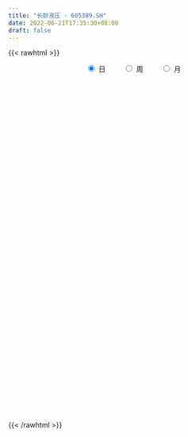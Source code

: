 ```yaml
---
title: "长龄液压 - 605389.SH"
date: 2022-06-21T17:35:30+08:00
draft: false
---
```

{{< rawhtml >}}
    <div style="text-align: center">
        <label style="padding: 1rem;"><input style="margin-right: .5rem" type="radio" name="period" value="D" checked onclick="period_change(this)">日</label>
        <label style="padding: 1rem;"><input style="margin-right: .5rem" type="radio" name="period" value="W" onclick="period_change(this)">周</label>
        <label style="padding: 1rem;"><input style="margin-right: .5rem" type="radio" name="period" value="M" onclick="period_change(this)">月</label>
    </div>
    <div id="chart" style="height: 700px;"></div> 
    <script type="text/javascript">
        const D_v = [9450.54,1743.89,3219.46,8247.48,141879.68,144983.73,102948.98,90326.74,60615.98,72324.18,51285.6,88722.48,65874.92,39478.43,41288.21,33583.32,41681.49,45058.29,24976.92,29273.58,33016.88,28844.94,23157.52,27960.07,26177.23,22966.29,25338.24,22080.83,25461.39,20565.91,23540.74,23813.73,14929.49,13403.27,26815.65,24101.14,26166.95,17252.53,18150.36,13635.96,12840.23,16609.92,12141.18,21136.01,15408.97,15176.77,13261.7,12049.44,40411.15,42694.57,39339.98,30309.21,31139.6,19080.95,13571.12,18367.07,14530.81,12487.03,13224.58,13496.95,10340.49,9659.22,9157.43,11276.62,29116.46,14051.99,12863.29,13284.78,13724.13,11887.88,8413.1,8761.85,9790.37,10187.94,8069.64,8228.83,8582.03,9807.91,8999.05,21972.57,11993.85,5647.52,9403.95,10021.71,9789.91,11733.96,8665.69,6961.91,11112.55,7828.38,27997.53,30719.82,18209.6,13160.79,10555.47,18458.37,11550.66,12583.61,8651.16,9633.37,19076.35,20701.47,13121.43,12326.56,10458.32,17554.17,44619.57,38234.69,24461.21,17650.05,12443.14,24937.23,14682.95,12320.08,9166.86,13213.57,8172.41,21400.29,9941.59,11847.31,9222.74,8119.77,6514.07,7665.84,6001.93,5715.0,4848.36,4235.83,7242.98,2504.4,4337.73,2418.29,2949.16,4014.63,3678.12,3461.12,4431.67,3594.78,2518.5,3035.88,3404.24,2215.0,3966.43,2903.67,9453.07,6928.73,5023.09,4215.88,3920.01,3649.97,2943.77,3034.15,3290.08,3171.26,4340.27,4888.43,5276.35,14981.03,9557.93,6090.09,4257.21,4876.0,7694.15,5820.49,7315.46,5079.99,12184.83,6198.84,6337.21,5585.56,3876.88,6796.27,3858.12,5321.12,6006.87,4493.56,10879.52,6631.0,7664.0,4666.4,6053.17,4590.68,8147.0,3851.56,3639.09,4569.4,5165.39,6904.54,3107.12,2104.64,2091.72,3126.32,3506.4,3876.4,5848.93,3965.93,13862.0,12760.4,8457.49,5827.56,16472.96,11462.88,6206.84,5838.0,4723.0,6003.83,4546.0,3128.21,5648.0,2556.96,4715.25,2590.09,3095.39,4370.0,3100.67,2358.83,3103.83,1902.84,4738.56,5101.06,3587.56,2369.56,2831.72,3108.0,2813.97,5995.0,3440.29,2695.16,2027.0,1882.0,1974.84,2595.84,3867.36,3923.0,5691.4,2908.0,2605.4,2166.68,3376.0,2800.08,3450.96,2005.12,1889.0,3322.64,2221.24,2263.64,2256.72,1936.0,2185.0,7082.0,4084.0,2681.84,2774.72,2558.0,6312.6,5705.48,4112.56,2515.0,3353.0,3801.0,2907.0,2330.12,7109.68,5548.44,5164.0,5250.0,5466.0,4865.68,3992.0,3226.68,2877.24,2532.0,2266.56,1952.12,3709.89,1933.0,1887.0,1978.0,2007.0,2058.96,1637.96,2080.12,1822.82,4336.6,2210.2,2782.48,2243.0,1817.72,2729.96,4901.56,3429.0,4487.68,3549.0,3975.0,5659.0,5046.09,5936.25,4760.67,5673.76,3420.4,3917.8,17608.62,18802.64]
const D_histogram = [0.0,0.3618461538,0.9670732413,1.7311207515,2.5941116298,3.1661088316,2.7903560493,1.9219781099,1.2690732104,0.9223172009,0.5761173527,0.6536198942,0.3248819316,-0.1303062815,-0.344478389,-0.4861949618,-0.8107241883,-1.2462929211,-1.4698764469,-1.519355746,-1.4440805335,-1.4712321213,-1.4454871883,-1.5103635728,-1.4484213632,-1.4926469852,-1.3551890002,-1.3077215626,-1.1815109456,-1.1681367023,-1.0416444502,-1.0565544201,-0.9705552786,-0.834453389,-0.6077250251,-0.3468194462,-0.0550426985,0.1158309127,0.1149112784,0.1267166533,0.1475046772,0.0595396509,0.0495611026,0.2145938976,0.295746969,0.3034431934,0.2818719779,0.2947753379,0.5130096509,0.6667279827,0.8763684923,0.9491668338,0.7808822694,0.6714737474,0.5387166987,0.4219456343,0.19654764,0.0420674816,-0.1301599565,-0.2939751117,-0.3507245085,-0.3499946024,-0.328432753,-0.3797112579,-0.1801680659,-0.110433099,-0.0354804296,-0.0695957095,-0.0820572889,-0.178385669,-0.2312027824,-0.2183524434,-0.1689862205,-0.1870036304,-0.2114235358,-0.1659804325,-0.1387410524,-0.0844561761,-0.075861521,-0.2282848177,-0.4182372679,-0.505929601,-0.5627059558,-0.5205411,-0.5284284782,-0.6215911298,-0.6655375262,-0.7150206181,-0.5493229911,-0.3819091812,0.079894012,0.430599115,0.5704123859,0.5674988844,0.5295076604,0.6796370444,0.7378702559,0.7165395209,0.656311879,0.6033600764,0.701235367,0.6361136972,0.5614137268,0.3716656718,0.2567536655,0.5151889773,0.7063680188,0.5131847575,0.3528912899,0.1486970855,0.0390329484,-0.2839667769,-0.428264112,-0.4839226775,-0.5112741631,-0.3855434714,-0.3112513294,-0.1402824218,-0.0513782251,-0.0816334901,-0.0743989485,-0.1242864552,-0.1847423133,-0.2578045979,-0.2858492873,-0.242712858,-0.2032564683,-0.2098314208,-0.2980418464,-0.3083101031,-0.3584676443,-0.320414273,-0.2187638928,-0.0871876263,-0.0507667964,0.0435579485,0.1353084472,0.1271535611,0.106295377,0.0904515197,0.0624205332,0.0510524109,0.1125109598,0.1580635875,0.0498614519,-0.147876347,-0.323383859,-0.3518523157,-0.2654435826,-0.2615664281,-0.1826665777,-0.1121559893,-0.0471533998,-0.0259174334,0.0593679207,0.1597704271,0.2410462982,0.4433701101,0.5401927616,0.5441608654,0.5542134639,0.5018337272,0.5178619858,0.4975271374,0.4958141009,0.4619747601,0.483386921,0.4204191307,0.276911975,0.1817134851,0.1334955875,0.0333464738,-0.0309986541,-0.1198747618,-0.1375075514,-0.1277557843,-0.0378804431,0.0331338851,0.0738502257,0.0945499906,0.0675797772,0.0809138172,0.0094981658,-0.0743006271,-0.1019482884,-0.0799562786,-0.110146492,-0.20630956,-0.2476908045,-0.2424294029,-0.2280782126,-0.2184730218,-0.1697284492,-0.0928769061,-0.0890174808,-0.04730639,0.0632757193,0.1842803149,0.2540001189,0.2777692145,0.3008524909,0.2233309395,0.1813953418,0.1137714492,0.08630094,-0.0270779424,-0.1621320622,-0.2765190902,-0.4045109707,-0.4325666921,-0.5174194687,-0.5180104946,-0.4262856559,-0.2792594449,-0.1876052363,-0.1197179614,-0.1389363188,-0.1163383579,-0.0071852452,0.0873338625,0.1030709197,0.1187849863,0.1474300365,0.1051229597,0.1122201106,0.0488231488,0.0089097789,-0.033357812,-0.0307750289,-0.0039752113,0.006613242,-0.0101220036,0.0022276864,-0.057828124,-0.1899805745,-0.2399839402,-0.2302242071,-0.2831867473,-0.36438245,-0.3318282633,-0.2748768082,-0.2011635476,-0.1311989934,-0.0509982682,0.0277012115,0.0323479694,0.047698495,0.0273630389,0.0156582552,0.1184309339,0.1520049793,0.1707326836,0.2126074791,0.1559061432,0.225107459,0.2363406643,0.242660058,0.1971519777,0.1715116546,0.0795051754,0.0009595529,-0.0133414532,0.0261684445,-0.0361037604,-0.1518043728,-0.4075389306,-0.6741678502,-0.7489547562,-0.8235921297,-0.7289728124,-0.5781521992,-0.4369848409,-0.2610471339,-0.0968329008,0.0427111332,0.1504454153,0.2360805164,0.2926262441,0.3139064316,0.343160695,0.3425502565,0.3645921186,0.3937401405,0.2685634887,0.2198112566,0.2171859887,0.2322658156,0.2647810822,0.3180419073,0.3980195133,0.4749648922,0.5187283427,0.5005651425,0.4650967787,-0.3124074697,-0.7751649672,-1.0446143306,-1.1540598499,-1.1344287563,-1.0291475609,-0.890586689,-0.5774945404,-0.3877243833]
const D_fast = [0.0,0.4523076923,1.2993030901,2.4961307881,4.007649574,5.3711739836,5.6930102136,5.3051268017,4.9694902048,4.8533134955,4.6511429854,4.8920505005,4.6445330209,4.1567682374,3.8564765326,3.5932112193,3.0660009457,2.3188589827,1.7278063452,1.2984881096,1.0127431888,0.6177835705,0.2821567065,-0.1603105712,-0.4604737024,-0.8778610707,-1.0792003357,-1.3586632887,-1.5278304082,-1.8064903405,-1.9404092009,-2.2194577759,-2.376097454,-2.4486089117,-2.3738118041,-2.1996110867,-1.9215950136,-1.7217636742,-1.6939554889,-1.6504709507,-1.5928067575,-1.665886871,-1.6634751438,-1.4447938743,-1.2897040607,-1.2061470379,-1.1572502589,-1.0706530645,-0.7241663387,-0.4037660113,0.0249666214,0.3350566713,0.3619926743,0.4204525892,0.4223747152,0.4110900593,0.234828975,0.090865687,-0.1139017402,-0.3512106733,-0.4956411973,-0.5824099417,-0.6429562807,-0.7891626,-0.6346614245,-0.5925347323,-0.5264521703,-0.5779663776,-0.6109422792,-0.7518670765,-0.8624848855,-0.9042226574,-0.8971029897,-0.9618713071,-1.0391470965,-1.0351991013,-1.0426449842,-1.009474152,-1.0198448771,-1.2293393782,-1.5238511455,-1.7380258789,-1.9354787226,-2.0234491418,-2.1634436396,-2.4120040736,-2.6223348515,-2.850573098,-2.8222062188,-2.7502697041,-2.2684930079,-1.8101381262,-1.5277217587,-1.3887605391,-1.2943748481,-0.974336203,-0.7316354275,-0.5738312823,-0.4699809544,-0.372092738,-0.0989086056,-0.0050018511,0.0606516102,-0.0361800268,-0.0869036168,0.3003289394,0.6680999855,0.6032129136,0.5311422685,0.3641223355,0.2642164354,-0.1297749841,-0.3811383472,-0.5577775821,-0.7129476085,-0.6836027846,-0.687123475,-0.5512251728,-0.4751655324,-0.5258291699,-0.5371943654,-0.6181534859,-0.7247949224,-0.8623083564,-0.9618153676,-0.9793571528,-0.9907148802,-1.049747688,-1.2124685751,-1.2998143576,-1.4395888099,-1.4816390069,-1.4346795999,-1.32490024,-1.3011711091,-1.1959568771,-1.0703792666,-1.0467457624,-1.0410301023,-1.0342610797,-1.0466869328,-1.0452919525,-0.9557056635,-0.870637139,-0.9663739117,-1.2010807972,-1.457434274,-1.5738658096,-1.5538179722,-1.6153324247,-1.5820992188,-1.5396276276,-1.4864133881,-1.47165678,-1.3715294458,-1.2311843326,-1.0896468869,-0.7764805475,-0.5446097056,-0.4046013855,-0.255995421,-0.182916726,-0.0374229709,0.0666239651,0.1888644538,0.270518803,0.4127776942,0.4549146866,0.3806355246,0.330865406,0.3160214053,0.2242089101,0.1521141185,0.0332693204,-0.018740357,-0.040927536,0.0394776944,0.1187754939,0.177954391,0.2222916534,0.2122163844,0.2457788786,0.1767377687,0.074363819,0.0212290857,0.0232320257,-0.0344948107,-0.1822352687,-0.2855392142,-0.3408851634,-0.3835535263,-0.4285665909,-0.4222541306,-0.368621814,-0.3870167589,-0.3571322656,-0.2307312264,-0.0636565522,0.0695632815,0.1627746808,0.2610710799,0.2393822634,0.2427955011,0.2036144708,0.1977191967,0.0775708286,-0.0980163068,-0.2815331073,-0.5106527305,-0.6468501249,-0.8610577687,-0.9911514182,-1.0059979935,-0.9287866438,-0.8840337442,-0.8460759597,-0.9000283967,-0.9065150253,-0.799158224,-0.6828056506,-0.6413008635,-0.5958905503,-0.530387991,-0.5464143279,-0.5112621493,-0.5624533239,-0.6001392491,-0.650746293,-0.6558572671,-0.6300512523,-0.6178094885,-0.637075235,-0.6241686235,-0.6986814648,-0.8783290589,-0.9883284097,-1.0361247284,-1.1598839554,-1.3321752706,-1.3825781498,-1.3943458967,-1.370923523,-1.3337587171,-1.266307559,-1.1806827764,-1.1679490261,-1.1406738768,-1.1541685731,-1.1619587931,-1.0295783809,-0.9580030906,-0.8965922155,-0.8015655502,-0.8192903502,-0.6938121697,-0.6234937984,-0.5565093901,-0.552729476,-0.5354918855,-0.6076220709,-0.6859278051,-0.7035641745,-0.6575121657,-0.7288103107,-0.8824620162,-1.2400813067,-1.6752521889,-1.9372777839,-2.2178131899,-2.3054370756,-2.2991545123,-2.2672333642,-2.1565574406,-2.0165514328,-1.8663296155,-1.7209839795,-1.5763287493,-1.4466264606,-1.3468696652,-1.2318252281,-1.1467981024,-1.0336082107,-0.9060251536,-0.9640609333,-0.9578603512,-0.9061891219,-0.8330428412,-0.734332304,-0.6015610021,-0.4220785177,-0.2263919158,-0.0529463796,0.0540317058,0.1348375367,-0.7207685791,-1.3773173185,-1.9079202645,-2.3058807463,-2.5698568418,-2.7218625366,-2.8059483369,-2.6372298234,-2.5443907621]
const D_slow = [0.0,0.0904615385,0.3322298488,0.7650100367,1.4135379441,2.205065152,2.9026541643,3.3831486918,3.7004169944,3.9309962946,4.0750256328,4.2384306063,4.3196510892,4.2870745189,4.2009549216,4.0794061812,3.8767251341,3.5651519038,3.1976827921,2.8178438556,2.4568237222,2.0890156919,1.7276438948,1.3500530016,0.9879476608,0.6147859145,0.2759886645,-0.0509417262,-0.3463194626,-0.6383536382,-0.8987647507,-1.1629033557,-1.4055421754,-1.6141555227,-1.7660867789,-1.8527916405,-1.8665523151,-1.8375945869,-1.8088667673,-1.777187604,-1.7403114347,-1.725426522,-1.7130362463,-1.6593877719,-1.5854510297,-1.5095902313,-1.4391222368,-1.3654284024,-1.2371759896,-1.070493994,-0.8514018709,-0.6141101625,-0.4188895951,-0.2510211583,-0.1163419836,-0.010855575,0.038281335,0.0487982054,0.0162582163,-0.0572355617,-0.1449166888,-0.2324153394,-0.3145235276,-0.4094513421,-0.4544933586,-0.4821016333,-0.4909717407,-0.5083706681,-0.5288849903,-0.5734814076,-0.6312821031,-0.685870214,-0.7281167691,-0.7748676767,-0.8277235607,-0.8692186688,-0.9039039319,-0.9250179759,-0.9439833561,-1.0010545606,-1.1056138775,-1.2320962778,-1.3727727668,-1.5029080418,-1.6350151613,-1.7904129438,-1.9567973253,-2.1355524799,-2.2728832276,-2.3683605229,-2.3483870199,-2.2407372412,-2.0981341447,-1.9562594236,-1.8238825085,-1.6539732474,-1.4695056834,-1.2903708032,-1.1262928334,-0.9754528143,-0.8001439726,-0.6411155483,-0.5007621166,-0.4078456986,-0.3436572823,-0.2148600379,-0.0382680332,0.0900281561,0.1782509786,0.21542525,0.2251834871,0.1541917928,0.0471257648,-0.0738549045,-0.2016734453,-0.2980593132,-0.3758721456,-0.410942751,-0.4237873073,-0.4441956798,-0.4627954169,-0.4938670307,-0.540052609,-0.6045037585,-0.6759660803,-0.7366442948,-0.7874584119,-0.8399162671,-0.9144267287,-0.9915042545,-1.0811211656,-1.1612247338,-1.215915707,-1.2377126136,-1.2504043127,-1.2395148256,-1.2056877138,-1.1738993235,-1.1473254793,-1.1247125993,-1.109107466,-1.0963443633,-1.0682166234,-1.0287007265,-1.0162353635,-1.0532044503,-1.134050415,-1.2220134939,-1.2883743896,-1.3537659966,-1.399432641,-1.4274716384,-1.4392599883,-1.4457393467,-1.4308973665,-1.3909547597,-1.3306931851,-1.2198506576,-1.0848024672,-0.9487622509,-0.8102088849,-0.6847504531,-0.5552849567,-0.4309031723,-0.3069496471,-0.1914559571,-0.0706092268,0.0344955559,0.1037235496,0.1491519209,0.1825258178,0.1908624362,0.1831127727,0.1531440822,0.1187671944,0.0868282483,0.0773581375,0.0856416088,0.1041041652,0.1277416629,0.1446366072,0.1648650615,0.1672396029,0.1486644461,0.123177374,0.1031883044,0.0756516814,0.0240742914,-0.0378484098,-0.0984557605,-0.1554753136,-0.2100935691,-0.2525256814,-0.2757449079,-0.2979992781,-0.3098258756,-0.2940069458,-0.2479368671,-0.1844368373,-0.1149945337,-0.039781411,0.0160513239,0.0614001593,0.0898430216,0.1114182566,0.104648771,0.0641157555,-0.0050140171,-0.1061417598,-0.2142834328,-0.3436383,-0.4731409236,-0.5797123376,-0.6495271988,-0.6964285079,-0.7263579983,-0.761092078,-0.7901766674,-0.7919729787,-0.7701395131,-0.7443717832,-0.7146755366,-0.6778180275,-0.6515372876,-0.6234822599,-0.6112764727,-0.609049028,-0.617388481,-0.6250822382,-0.626076041,-0.6244227305,-0.6269532314,-0.6263963098,-0.6408533408,-0.6883484845,-0.7483444695,-0.8059005213,-0.8766972081,-0.9677928206,-1.0507498864,-1.1194690885,-1.1697599754,-1.2025597237,-1.2153092908,-1.2083839879,-1.2002969956,-1.1883723718,-1.1815316121,-1.1776170483,-1.1480093148,-1.11000807,-1.0673248991,-1.0141730293,-0.9751964935,-0.9189196287,-0.8598344627,-0.7991694481,-0.7498814537,-0.7070035401,-0.6871272462,-0.686887358,-0.6902227213,-0.6836806102,-0.6927065503,-0.7306576435,-0.8325423761,-1.0010843387,-1.1883230277,-1.3942210602,-1.5764642633,-1.7210023131,-1.8302485233,-1.8955103068,-1.919718532,-1.9090407487,-1.8714293948,-1.8124092657,-1.7392527047,-1.6607760968,-1.5749859231,-1.4893483589,-1.3982003293,-1.2997652941,-1.232624422,-1.1776716078,-1.1233751107,-1.0653086568,-0.9991133862,-0.9196029094,-0.820098031,-0.701356808,-0.5716747223,-0.4465334367,-0.330259242,-0.4083611094,-0.6021523512,-0.8633059339,-1.1518208964,-1.4354280855,-1.6927149757,-1.9153616479,-2.059735283,-2.1566663788]
const D_data = [['2021-03-22', 47.28, 56.74, 47.28, 56.74],['2021-03-23', 62.41, 62.41, 62.41, 62.41],['2021-03-24', 68.65, 68.65, 68.65, 68.65],['2021-03-25', 75.52, 75.52, 75.52, 75.52],['2021-03-26', 76.97, 83.07, 75.5, 83.07],['2021-03-29', 83.7, 85.89, 83.08, 91.38],['2021-03-30', 80.7, 77.3, 77.3, 81.9],['2021-03-31', 73.38, 70.09, 70.0, 76.97],['2021-04-01', 68.37, 70.45, 68.29, 72.37],['2021-04-02', 69.4, 73.0, 67.15, 74.88],['2021-04-06', 71.8, 72.3, 70.12, 73.96],['2021-04-07', 71.88, 77.97, 70.5, 79.53],['2021-04-08', 76.0, 73.2, 72.5, 76.87],['2021-04-09', 72.28, 70.18, 70.12, 72.72],['2021-04-12', 69.51, 71.8, 69.5, 73.69],['2021-04-13', 71.4, 72.0, 70.35, 73.68],['2021-04-14', 71.0, 68.49, 68.4, 72.14],['2021-04-15', 68.5, 64.74, 64.15, 68.9],['2021-04-16', 64.89, 65.0, 63.91, 65.8],['2021-04-19', 64.78, 65.67, 63.35, 65.67],['2021-04-20', 65.0, 66.49, 65.0, 68.97],['2021-04-21', 67.0, 64.49, 64.0, 67.61],['2021-04-22', 63.59, 64.25, 63.51, 64.98],['2021-04-23', 64.0, 62.04, 62.04, 64.19],['2021-04-26', 62.0, 62.6, 60.51, 63.53],['2021-04-27', 62.35, 60.25, 60.11, 63.06],['2021-04-28', 60.03, 61.7, 59.3, 61.96],['2021-04-29', 61.01, 60.02, 59.68, 61.59],['2021-04-30', 61.99, 60.45, 60.3, 62.81],['2021-05-06', 60.0, 58.4, 58.0, 60.01],['2021-05-07', 58.02, 59.2, 57.61, 60.82],['2021-05-10', 58.65, 56.74, 56.6, 58.95],['2021-05-11', 56.64, 57.2, 56.0, 57.57],['2021-05-12', 56.8, 57.49, 56.46, 57.57],['2021-05-13', 57.0, 58.79, 56.56, 60.59],['2021-05-14', 58.32, 59.9, 57.77, 60.95],['2021-05-17', 59.2, 61.36, 58.4, 63.0],['2021-05-18', 61.3, 60.86, 60.49, 62.35],['2021-05-19', 60.73, 59.0, 58.8, 61.6],['2021-05-20', 58.98, 59.03, 58.58, 59.82],['2021-05-21', 59.06, 59.09, 58.73, 59.8],['2021-05-24', 59.0, 57.38, 57.13, 59.1],['2021-05-25', 57.6, 57.89, 57.06, 57.99],['2021-05-26', 58.08, 60.37, 57.9, 60.72],['2021-05-27', 60.35, 59.96, 59.6, 60.77],['2021-05-28', 59.5, 59.3, 59.14, 60.54],['2021-05-31', 59.79, 58.92, 58.03, 59.79],['2021-06-01', 58.61, 59.36, 58.61, 59.62],['2021-06-02', 59.4, 62.7, 58.3, 63.98],['2021-06-03', 61.9, 63.21, 61.78, 65.52],['2021-06-04', 62.8, 65.38, 61.89, 66.16],['2021-06-07', 65.59, 65.06, 63.97, 66.49],['2021-06-08', 64.51, 62.4, 62.11, 65.28],['2021-06-09', 62.05, 62.92, 61.61, 63.5],['2021-06-10', 62.5, 62.43, 62.22, 63.38],['2021-06-11', 62.1, 62.33, 60.94, 62.4],['2021-06-15', 62.3, 60.29, 60.18, 62.3],['2021-06-16', 59.89, 60.25, 58.6, 61.2],['2021-06-17', 59.85, 59.11, 58.89, 60.88],['2021-06-18', 59.4, 58.13, 58.0, 59.4],['2021-06-21', 57.95, 58.6, 57.6, 58.87],['2021-06-22', 58.38, 58.86, 58.05, 59.96],['2021-06-23', 58.99, 58.87, 58.29, 59.39],['2021-06-24', 59.28, 57.54, 57.54, 59.3],['2021-06-25', 57.71, 60.8, 56.38, 62.22],['2021-06-28', 60.7, 59.72, 59.57, 60.7],['2021-06-29', 59.76, 60.05, 59.04, 60.99],['2021-06-30', 59.91, 58.68, 58.5, 60.24],['2021-07-01', 58.52, 58.69, 57.71, 59.99],['2021-07-02', 58.03, 57.16, 57.01, 58.58],['2021-07-05', 57.12, 57.05, 56.68, 57.59],['2021-07-06', 57.36, 57.49, 56.69, 57.88],['2021-07-07', 57.2, 57.86, 57.09, 57.97],['2021-07-08', 58.02, 56.85, 56.8, 58.03],['2021-07-09', 56.79, 56.38, 56.02, 56.79],['2021-07-12', 56.69, 57.04, 56.15, 57.5],['2021-07-13', 57.18, 56.76, 56.3, 57.41],['2021-07-14', 56.8, 57.1, 56.35, 57.47],['2021-07-15', 56.81, 56.5, 56.11, 56.97],['2021-07-16', 56.54, 53.83, 53.53, 56.54],['2021-07-19', 53.18, 52.02, 51.53, 53.83],['2021-07-20', 51.77, 52.01, 51.55, 52.6],['2021-07-21', 52.4, 51.39, 51.32, 52.4],['2021-07-22', 51.29, 51.95, 50.2, 52.3],['2021-07-23', 51.75, 50.77, 50.61, 52.38],['2021-07-26', 50.55, 48.72, 48.27, 50.6],['2021-07-27', 48.72, 48.18, 48.06, 50.17],['2021-07-28', 48.17, 47.01, 46.71, 48.2],['2021-07-29', 47.53, 49.2, 47.3, 50.48],['2021-07-30', 48.83, 49.42, 48.38, 49.95],['2021-08-02', 49.41, 54.36, 49.0, 54.36],['2021-08-03', 55.0, 55.05, 54.01, 56.99],['2021-08-04', 54.0, 53.83, 53.62, 55.6],['2021-08-05', 53.52, 52.58, 52.5, 54.3],['2021-08-06', 52.72, 52.2, 51.51, 53.51],['2021-08-09', 52.3, 55.1, 52.21, 55.9],['2021-08-10', 55.23, 54.86, 54.19, 55.42],['2021-08-11', 55.42, 54.35, 53.98, 55.89],['2021-08-12', 54.05, 54.02, 53.6, 54.78],['2021-08-13', 53.91, 54.16, 53.82, 55.32],['2021-08-16', 54.79, 56.57, 54.21, 56.77],['2021-08-17', 56.98, 55.05, 54.9, 58.47],['2021-08-18', 55.05, 54.95, 53.81, 56.5],['2021-08-19', 55.0, 53.1, 53.03, 55.0],['2021-08-20', 53.0, 53.41, 51.96, 53.98],['2021-08-23', 53.88, 58.75, 53.88, 58.75],['2021-08-24', 62.49, 59.6, 58.93, 62.49],['2021-08-25', 56.34, 55.27, 54.62, 57.0],['2021-08-26', 55.27, 55.09, 54.5, 56.48],['2021-08-27', 54.6, 53.78, 53.1, 54.96],['2021-08-30', 53.77, 54.22, 53.08, 54.44],['2021-08-31', 54.0, 50.3, 50.08, 54.19],['2021-09-01', 50.15, 51.0, 49.43, 51.2],['2021-09-02', 51.51, 51.2, 51.0, 52.37],['2021-09-03', 50.7, 50.91, 50.03, 51.92],['2021-09-06', 51.2, 52.7, 51.03, 52.74],['2021-09-07', 52.6, 52.27, 52.01, 52.6],['2021-09-08', 52.53, 53.91, 52.53, 55.55],['2021-09-09', 53.58, 53.45, 53.01, 53.79],['2021-09-10', 53.65, 52.0, 51.87, 53.76],['2021-09-13', 51.88, 52.28, 51.12, 52.5],['2021-09-14', 52.5, 51.3, 50.97, 52.5],['2021-09-15', 51.19, 50.67, 50.52, 51.19],['2021-09-16', 50.8, 49.89, 49.7, 51.05],['2021-09-17', 49.65, 49.87, 49.38, 50.41],['2021-09-22', 49.2, 50.49, 49.2, 50.88],['2021-09-23', 50.5, 50.38, 50.3, 51.18],['2021-09-24', 50.42, 49.61, 49.52, 50.74],['2021-09-27', 49.5, 48.0, 47.45, 49.5],['2021-09-28', 48.64, 48.33, 48.01, 48.65],['2021-09-29', 48.32, 47.25, 47.13, 48.32],['2021-09-30', 47.25, 47.89, 47.25, 48.09],['2021-10-08', 47.9, 48.68, 47.9, 48.86],['2021-10-11', 48.44, 49.39, 48.44, 49.55],['2021-10-12', 49.3, 48.42, 48.04, 49.3],['2021-10-13', 48.1, 49.32, 48.1, 49.5],['2021-10-14', 49.55, 49.69, 49.03, 49.85],['2021-10-15', 49.97, 48.6, 48.6, 49.97],['2021-10-18', 48.6, 48.29, 48.07, 48.6],['2021-10-19', 48.29, 48.17, 48.05, 48.43],['2021-10-20', 48.12, 47.8, 47.73, 48.17],['2021-10-21', 47.8, 47.79, 47.59, 48.2],['2021-10-22', 47.55, 48.75, 47.51, 49.65],['2021-10-25', 48.73, 48.8, 48.35, 49.16],['2021-10-26', 48.08, 46.64, 43.92, 48.1],['2021-10-27', 46.89, 44.5, 44.5, 46.89],['2021-10-28', 44.82, 43.42, 43.39, 44.82],['2021-10-29', 43.46, 44.27, 43.1, 44.75],['2021-11-01', 44.14, 45.44, 44.11, 45.56],['2021-11-02', 45.61, 44.25, 44.08, 45.62],['2021-11-03', 44.25, 45.04, 44.25, 45.38],['2021-11-04', 45.16, 45.02, 44.73, 45.29],['2021-11-05', 45.0, 45.05, 44.78, 45.46],['2021-11-08', 45.05, 44.5, 44.3, 45.23],['2021-11-09', 44.32, 45.4, 44.3, 45.5],['2021-11-10', 45.4, 45.98, 45.13, 46.35],['2021-11-11', 45.95, 46.2, 45.95, 46.7],['2021-11-12', 46.6, 48.58, 45.68, 50.82],['2021-11-15', 48.67, 48.3, 48.19, 49.55],['2021-11-16', 48.51, 47.7, 47.53, 48.76],['2021-11-17', 47.67, 48.13, 47.35, 48.25],['2021-11-18', 48.14, 47.55, 47.46, 48.47],['2021-11-19', 47.55, 48.63, 47.2, 48.97],['2021-11-22', 48.48, 48.5, 48.16, 49.07],['2021-11-23', 48.4, 49.02, 48.29, 49.48],['2021-11-24', 48.99, 48.87, 48.56, 49.12],['2021-11-25', 48.84, 49.89, 48.4, 50.15],['2021-11-26', 50.0, 49.08, 49.01, 50.0],['2021-11-29', 48.5, 47.8, 47.68, 48.5],['2021-11-30', 47.99, 47.96, 47.75, 48.6],['2021-12-01', 47.75, 48.31, 47.75, 48.46],['2021-12-02', 48.16, 47.35, 47.1, 48.28],['2021-12-03', 47.38, 47.38, 47.16, 47.79],['2021-12-06', 47.38, 46.62, 46.57, 47.69],['2021-12-07', 46.7, 47.14, 45.85, 47.26],['2021-12-08', 47.14, 47.37, 46.9, 47.78],['2021-12-09', 47.28, 48.59, 47.22, 49.22],['2021-12-10', 48.57, 48.8, 48.15, 49.04],['2021-12-13', 48.97, 48.78, 48.68, 49.8],['2021-12-14', 48.54, 48.78, 48.18, 49.17],['2021-12-15', 49.08, 48.25, 48.25, 49.38],['2021-12-16', 48.26, 48.8, 48.1, 48.99],['2021-12-17', 48.7, 47.64, 47.33, 48.87],['2021-12-20', 48.0, 47.06, 47.01, 48.08],['2021-12-21', 47.06, 47.41, 46.92, 47.65],['2021-12-22', 47.79, 47.96, 47.6, 48.5],['2021-12-23', 47.79, 47.22, 47.15, 48.06],['2021-12-24', 47.86, 45.93, 45.93, 47.86],['2021-12-27', 45.93, 46.06, 45.51, 46.44],['2021-12-28', 46.1, 46.34, 46.05, 46.5],['2021-12-29', 46.56, 46.3, 46.02, 46.69],['2021-12-30', 46.35, 46.1, 46.08, 46.6],['2021-12-31', 46.21, 46.56, 46.01, 46.64],['2022-01-04', 46.83, 47.11, 46.57, 47.19],['2022-01-05', 47.38, 46.3, 45.99, 47.38],['2022-01-06', 46.1, 46.8, 45.85, 47.2],['2022-01-07', 47.0, 48.04, 46.38, 48.72],['2022-01-10', 47.71, 48.86, 47.71, 49.98],['2022-01-11', 48.86, 48.88, 48.2, 49.38],['2022-01-12', 48.9, 48.75, 48.32, 48.9],['2022-01-13', 48.67, 49.09, 43.88, 50.8],['2022-01-14', 49.62, 47.89, 47.8, 49.97],['2022-01-17', 47.67, 48.18, 47.51, 48.48],['2022-01-18', 48.28, 47.69, 47.41, 48.28],['2022-01-19', 47.7, 48.03, 47.53, 48.6],['2022-01-20', 48.04, 46.61, 46.55, 48.11],['2022-01-21', 46.61, 45.6, 45.6, 46.96],['2022-01-24', 45.5, 45.01, 44.7, 45.8],['2022-01-25', 45.01, 43.9, 43.85, 45.06],['2022-01-26', 44.2, 44.37, 43.72, 44.5],['2022-01-27', 44.37, 42.93, 42.85, 44.4],['2022-01-28', 43.11, 43.28, 42.71, 43.73],['2022-02-07', 43.61, 44.23, 43.6, 44.49],['2022-02-08', 44.2, 45.2, 43.91, 45.8],['2022-02-09', 45.21, 44.87, 44.6, 45.4],['2022-02-10', 45.06, 44.78, 44.52, 45.06],['2022-02-11', 44.52, 43.61, 43.55, 44.97],['2022-02-14', 43.23, 43.93, 43.22, 44.15],['2022-02-15', 43.98, 45.21, 43.59, 46.5],['2022-02-16', 45.3, 45.5, 44.85, 46.5],['2022-02-17', 45.49, 44.78, 44.77, 45.82],['2022-02-18', 44.51, 44.85, 44.16, 44.93],['2022-02-21', 44.99, 45.14, 44.48, 45.3],['2022-02-22', 45.0, 44.22, 44.01, 45.0],['2022-02-23', 44.66, 44.74, 44.32, 44.87],['2022-02-24', 44.58, 43.68, 42.9, 44.96],['2022-02-25', 43.99, 43.63, 43.58, 44.32],['2022-02-28', 43.64, 43.28, 42.8, 43.64],['2022-03-01', 43.36, 43.62, 43.28, 43.73],['2022-03-02', 43.42, 43.9, 43.4, 44.09],['2022-03-03', 43.99, 43.71, 43.69, 44.07],['2022-03-04', 43.27, 43.26, 42.95, 43.58],['2022-03-07', 43.24, 43.52, 42.77, 44.26],['2022-03-08', 43.52, 42.37, 42.22, 43.9],['2022-03-09', 42.38, 40.75, 39.62, 42.76],['2022-03-10', 41.6, 41.01, 41.0, 41.98],['2022-03-11', 40.33, 41.35, 39.68, 41.48],['2022-03-14', 40.67, 40.12, 40.12, 41.23],['2022-03-15', 40.12, 39.01, 39.0, 40.5],['2022-03-16', 39.42, 39.88, 38.48, 39.96],['2022-03-17', 40.19, 40.03, 39.88, 40.76],['2022-03-18', 39.86, 40.24, 39.86, 40.34],['2022-03-21', 40.2, 40.28, 39.67, 40.5],['2022-03-22', 40.28, 40.57, 39.81, 41.0],['2022-03-23', 40.55, 40.8, 40.32, 41.08],['2022-03-24', 40.6, 39.95, 39.94, 40.79],['2022-03-25', 40.06, 40.0, 39.85, 40.46],['2022-03-28', 40.09, 39.4, 39.03, 40.09],['2022-03-29', 39.23, 39.27, 39.02, 39.68],['2022-03-30', 43.2, 40.84, 39.6, 43.2],['2022-03-31', 40.84, 40.29, 40.15, 40.84],['2022-04-01', 40.43, 40.22, 39.82, 40.43],['2022-04-06', 40.01, 40.68, 39.86, 40.74],['2022-04-07', 40.6, 39.41, 39.21, 40.6],['2022-04-08', 39.59, 41.04, 39.46, 42.0],['2022-04-11', 40.65, 40.59, 40.44, 41.9],['2022-04-12', 40.2, 40.65, 39.57, 40.66],['2022-04-13', 40.64, 39.96, 39.8, 40.64],['2022-04-14', 39.95, 40.06, 39.95, 40.53],['2022-04-15', 39.8, 38.91, 38.89, 40.18],['2022-04-18', 38.75, 38.55, 38.1, 38.9],['2022-04-19', 38.6, 39.0, 38.4, 39.1],['2022-04-20', 42.0, 39.65, 39.51, 42.0],['2022-04-21', 39.0, 38.21, 38.2, 39.58],['2022-04-22', 38.11, 36.88, 36.68, 38.21],['2022-04-25', 36.83, 33.78, 33.5, 36.87],['2022-04-26', 33.31, 31.66, 31.26, 33.8],['2022-04-27', 31.03, 32.41, 30.69, 32.53],['2022-04-28', 32.0, 31.19, 31.0, 32.39],['2022-04-29', 31.42, 32.53, 31.42, 32.8],['2022-05-05', 32.53, 33.14, 32.1, 33.66],['2022-05-06', 32.27, 33.15, 32.08, 33.28],['2022-05-09', 33.35, 33.9, 33.16, 34.17],['2022-05-10', 33.58, 34.26, 33.26, 34.46],['2022-05-11', 34.61, 34.48, 34.27, 34.96],['2022-05-12', 34.3, 34.56, 34.0, 34.87],['2022-05-13', 34.79, 34.7, 34.32, 34.85],['2022-05-16', 34.94, 34.68, 34.52, 35.18],['2022-05-17', 34.8, 34.45, 34.09, 34.8],['2022-05-18', 34.13, 34.72, 34.13, 35.0],['2022-05-19', 34.34, 34.48, 34.11, 34.76],['2022-05-20', 34.5, 34.9, 34.5, 35.0],['2022-05-23', 35.19, 35.24, 34.83, 35.26],['2022-05-24', 35.22, 33.13, 33.13, 35.4],['2022-05-25', 33.03, 33.64, 33.03, 34.05],['2022-05-26', 34.05, 34.09, 33.21, 34.63],['2022-05-27', 34.29, 34.37, 34.09, 34.97],['2022-05-30', 34.37, 34.77, 34.07, 34.77],['2022-05-31', 34.97, 35.36, 34.6, 35.48],['2022-06-01', 35.47, 36.22, 35.16, 36.75],['2022-06-02', 36.21, 36.85, 35.7, 36.85],['2022-06-06', 37.22, 37.07, 36.5, 37.22],['2022-06-07', 37.02, 36.7, 36.48, 37.17],['2022-06-08', 36.7, 36.67, 36.0, 37.09],['2022-06-09', 25.89, 25.17, 25.0, 26.4],['2022-06-10', 25.0, 25.24, 24.61, 25.3],['2022-06-13', 25.26, 24.84, 24.7, 25.7],['2022-06-14', 24.72, 24.79, 24.11, 24.82],['2022-06-15', 24.98, 25.06, 24.81, 25.5],['2022-06-16', 25.05, 25.38, 25.05, 25.48],['2022-06-17', 25.13, 25.43, 25.05, 25.67],['2022-06-20', 25.32, 27.97, 25.32, 27.97],['2022-06-21', 28.1, 27.1, 26.89, 28.1]]
const W_v = [164541.05,471199.61,245361.43,186588.23,142252.99,122023.98,44106.65,103063.28,88046.03,80472.85,147756.84,112467.95,53739.37,69550.22,65812.07,45222.9,57590.39,46856.94,46302.49,100643.21,60877.17,75684.13,142519.69,73550.26,64575.17,37524.35,14799.19,16503.4,2949.16,19180.32,15140.05,28524.44,16837.98,32657.34,32475.38,36599.61,26454.04,33332.07,31121.25,24129.98,13936.2,27553.26,54981.29,27317.67,18638.51,16028.72,17699.58,18188.98,11174.84,18995.16,13798.84,11953.24,17968.84,11645.32,19487.04,23059.24,22800.36,5409.24,11748.57,9762.04,13395.1,12878.24,22716.77,23708.88,36411.26]
const W_histogram = [0.0,-0.6426438746,-1.1902532479,-1.7974871074,-2.2644881869,-2.5265216824,-2.6188927787,-2.4696670936,-2.267571685,-1.9726704616,-1.2559537592,-0.8922154584,-0.8401417179,-0.5458008742,-0.5164870051,-0.4711278939,-0.5299732045,-0.6823861519,-0.7747722417,-0.5593588142,-0.2133705326,0.023862706,0.2519156278,0.2549161965,0.3688379585,0.3399774749,0.341700914,0.268550823,0.3118763573,0.3697031639,0.4474231448,0.2370420207,0.1922538766,0.4286644629,0.6058694489,0.7608223,0.7547630145,0.8454929322,0.8255556132,0.7003180381,0.6633826299,0.7364625554,0.7689656512,0.6360096813,0.4029528216,0.2875702872,0.3094109265,0.2584188072,0.2181056425,0.0878228131,-0.0411676528,-0.1069709999,-0.1001204311,-0.0095721205,-0.0595506702,-0.1884712811,-0.5077404309,-0.6112487086,-0.5133525898,-0.3793357852,-0.2754269285,-0.0031173025,-0.5387160355,-0.7983428297,-0.7751159662]
const W_fast = [0.0,-0.8033048433,-1.6484775286,-2.7050831649,-3.7382062912,-4.6318702073,-5.3789644982,-5.8471555865,-6.2119530992,-6.4102194912,-6.0074912286,-5.8668067923,-6.0247684814,-5.8668778562,-5.9666857384,-6.0391086007,-6.2304472124,-6.5534566978,-6.8395358479,-6.763962124,-6.4713164756,-6.2281175605,-5.9370857317,-5.8703561139,-5.6642248622,-5.6080909771,-5.5209423096,-5.5269546948,-5.4056600712,-5.2554074736,-5.0658317066,-5.2169523255,-5.2136770004,-4.8701002984,-4.5414279501,-4.196269524,-4.0136380559,-3.7115349051,-3.5250833208,-3.4752413864,-3.3463311371,-3.0891355727,-2.8643910642,-2.8383446137,-2.9706632681,-3.0141532307,-2.9149598597,-2.9013472772,-2.8871340313,-2.9954611575,-3.1347435365,-3.2272896337,-3.2454691726,-3.1573138921,-3.2221801094,-3.3982185405,-3.8444227981,-4.1007432529,-4.1311852815,-4.0920024233,-4.0569502987,-3.7854199983,-4.4556977402,-4.9149102418,-5.0854623699]
const W_slow = [0.0,-0.1606609687,-0.4582242806,-0.9075960575,-1.4737181042,-2.1053485248,-2.7600717195,-3.3774884929,-3.9443814142,-4.4375490296,-4.7515374694,-4.974591334,-5.1846267634,-5.321076982,-5.4501987333,-5.5679807068,-5.7004740079,-5.8710705459,-6.0647636063,-6.2046033098,-6.257945943,-6.2519802665,-6.1890013595,-6.1252723104,-6.0330628208,-5.948068452,-5.8626432236,-5.7955055178,-5.7175364285,-5.6251106375,-5.5132548513,-5.4539943461,-5.405930877,-5.2987647613,-5.147297399,-4.957091824,-4.7684010704,-4.5570278374,-4.350638934,-4.1755594245,-4.009713767,-3.8255981282,-3.6333567154,-3.4743542951,-3.3736160897,-3.3017235179,-3.2243707862,-3.1597660844,-3.1052396738,-3.0832839705,-3.0935758837,-3.1203186337,-3.1453487415,-3.1477417716,-3.1626294392,-3.2097472594,-3.3366823672,-3.4894945443,-3.6178326918,-3.7126666381,-3.7815233702,-3.7823026958,-3.9169817047,-4.1165674121,-4.3103464037]
const W_data = [['2021-03-26', 47.28, 83.07, 47.28, 83.07],['2021-04-02', 83.7, 73.0, 67.15, 91.38],['2021-04-09', 71.8, 70.18, 70.12, 79.53],['2021-04-16', 69.51, 65.0, 63.91, 73.69],['2021-04-23', 64.78, 62.04, 62.04, 68.97],['2021-04-30', 62.0, 60.45, 59.3, 63.53],['2021-05-07', 60.0, 59.2, 57.61, 60.82],['2021-05-14', 58.65, 59.9, 56.0, 60.95],['2021-05-21', 59.2, 59.09, 58.4, 63.0],['2021-05-28', 59.0, 59.3, 57.06, 60.77],['2021-06-04', 59.79, 65.38, 58.03, 66.16],['2021-06-11', 65.59, 62.33, 60.94, 66.49],['2021-06-18', 62.3, 58.13, 58.0, 62.3],['2021-06-25', 57.95, 60.8, 56.38, 62.22],['2021-07-02', 60.7, 57.16, 57.01, 60.99],['2021-07-09', 57.12, 56.38, 56.02, 58.03],['2021-07-16', 56.69, 53.83, 53.53, 57.5],['2021-07-23', 53.18, 50.77, 50.2, 53.83],['2021-07-30', 50.55, 49.42, 46.71, 50.6],['2021-08-06', 49.41, 52.2, 49.0, 56.99],['2021-08-13', 52.3, 54.16, 52.21, 55.9],['2021-08-20', 54.79, 53.41, 51.96, 58.47],['2021-08-27', 53.88, 53.78, 53.1, 62.49],['2021-09-03', 53.77, 50.91, 49.43, 54.44],['2021-09-10', 51.2, 52.0, 51.03, 55.55],['2021-09-17', 51.88, 49.87, 49.38, 52.5],['2021-09-24', 49.2, 49.61, 49.2, 51.18],['2021-09-30', 49.5, 47.89, 47.13, 49.5],['2021-10-08', 47.9, 48.68, 47.9, 48.86],['2021-10-15', 48.44, 48.6, 48.04, 49.97],['2021-10-22', 48.6, 48.75, 47.51, 49.65],['2021-10-29', 48.73, 44.27, 43.1, 49.16],['2021-11-05', 44.14, 45.05, 44.08, 45.62],['2021-11-12', 45.05, 48.58, 44.3, 50.82],['2021-11-19', 48.67, 48.63, 47.2, 49.55],['2021-11-26', 48.48, 49.08, 48.16, 50.15],['2021-12-03', 48.5, 47.38, 47.1, 48.6],['2021-12-10', 47.38, 48.8, 45.85, 49.22],['2021-12-17', 48.97, 47.64, 47.33, 49.8],['2021-12-24', 48.0, 45.93, 45.93, 48.5],['2021-12-31', 45.93, 46.56, 45.51, 46.69],['2022-01-07', 46.83, 48.04, 45.85, 48.72],['2022-01-14', 47.71, 47.89, 43.88, 50.8],['2022-01-21', 47.67, 45.6, 45.6, 48.6],['2022-01-28', 45.5, 43.28, 42.71, 45.8],['2022-02-11', 43.61, 43.61, 43.55, 45.8],['2022-02-18', 43.23, 44.85, 43.22, 46.5],['2022-02-25', 44.99, 43.63, 42.9, 45.3],['2022-03-04', 43.64, 43.26, 42.8, 44.09],['2022-03-11', 43.24, 41.35, 39.62, 44.26],['2022-03-18', 40.67, 40.24, 38.48, 41.23],['2022-03-25', 40.2, 40.0, 39.67, 41.08],['2022-04-01', 40.09, 40.22, 39.02, 43.2],['2022-04-08', 40.01, 41.04, 39.21, 42.0],['2022-04-15', 40.65, 38.91, 38.89, 41.9],['2022-04-22', 38.75, 36.88, 36.68, 42.0],['2022-04-29', 36.83, 32.53, 30.69, 36.87],['2022-05-06', 32.53, 33.15, 32.08, 33.66],['2022-05-13', 33.35, 34.7, 33.16, 34.96],['2022-05-20', 34.94, 34.9, 34.09, 35.18],['2022-05-27', 35.19, 34.37, 33.03, 35.4],['2022-06-02', 34.37, 36.85, 34.07, 36.85],['2022-06-10', 37.22, 25.24, 24.61, 37.22],['2022-06-17', 25.26, 25.43, 24.11, 25.7],['2022-06-24', 25.32, 27.1, 25.32, 28.1]]
const M_v = [502800.5,829166.7899999999,328950.51,410452.74,221584.73,417104.57,169572.0,65793.97,130493.08,117050.77,128490.73,54612.44,68513.92,79673.8,44862.63,91167.47]
const M_histogram = [0.0,-0.6152022792,-1.0647880845,-1.3022490079,-1.9669733097,-2.213057832,-2.3887630012,-2.5829198992,-2.3060698385,-2.0680905878,-1.9822136845,-1.7823335919,-1.7082290694,-2.0173597761,-1.8700627266,-2.1478827972]
const M_fast = [0.0,-0.769002849,-1.4847856754,-2.0478088509,-3.20427648,-4.0036254603,-4.7765213799,-5.6164082527,-5.9160756515,-6.1951190478,-6.6047955657,-6.850498871,-7.2034516159,-8.0169222666,-8.3371408987,-9.1519316686]
const M_slow = [0.0,-0.1538005698,-0.4199975909,-0.7455598429,-1.2373031703,-1.7905676283,-2.3877583786,-3.0334883534,-3.6100058131,-4.12702846,-4.6225818811,-5.0681652791,-5.4952225465,-5.9995624905,-6.4670781721,-7.0040488714]
const M_data = [['2021-03-31', 47.28, 70.09, 47.28, 91.38],['2021-04-30', 68.37, 60.45, 59.3, 79.53],['2021-05-31', 60.0, 58.92, 56.0, 63.0],['2021-06-30', 58.61, 58.68, 56.38, 66.49],['2021-07-30', 58.52, 49.42, 46.71, 59.99],['2021-08-31', 49.41, 50.3, 49.0, 62.49],['2021-09-30', 50.15, 47.89, 47.13, 55.55],['2021-10-29', 47.9, 44.27, 43.1, 49.97],['2021-11-30', 44.14, 47.96, 44.08, 50.82],['2021-12-31', 47.75, 46.56, 45.51, 49.8],['2022-01-28', 46.83, 43.28, 42.71, 50.8],['2022-02-28', 43.61, 43.28, 42.8, 46.5],['2022-03-31', 43.36, 40.29, 38.48, 44.26],['2022-04-29', 40.43, 32.53, 30.69, 42.0],['2022-05-31', 32.53, 35.36, 32.08, 35.48],['2022-06-30', 35.47, 27.1, 24.11, 37.22]]
        const D_a = [null,null,null,null,null,91.38,null,null,null,null,null,null,null,null,null,null,null,null,null,null,null,null,null,null,null,null,null,null,null,null,null,null,56.0,null,null,null,null,null,null,null,null,null,null,null,null,null,null,null,null,null,null,66.49,null,null,null,null,null,null,null,null,null,null,null,null,56.38,null,null,null,null,null,null,null,null,58.03,null,null,null,null,null,null,null,null,null,null,null,null,null,46.71,null,null,null,56.99,null,null,null,null,null,null,null,null,null,null,null,null,null,null,null,null,null,null,null,null,49.43,null,null,null,null,55.55,null,null,null,null,null,null,null,null,null,null,null,null,47.13,null,null,null,null,null,null,49.97,null,null,null,null,null,null,null,null,null,43.1,null,null,null,null,null,null,null,null,null,50.82,null,null,null,null,null,null,null,null,null,null,null,null,null,null,null,null,45.85,null,null,null,null,null,49.38,null,null,null,null,null,null,null,45.51,null,null,null,null,null,null,null,null,null,null,null,50.8,null,null,null,null,null,null,null,null,null,null,42.71,null,null,null,null,null,null,46.5,null,null,null,null,null,null,null,null,null,null,null,null,null,null,null,null,null,null,null,null,38.48,null,null,null,null,41.08,null,null,null,39.02,null,null,null,null,null,42.0,null,null,null,null,null,null,null,null,null,null,null,null,30.69,null,null,null,null,null,null,null,null,null,null,null,null,null,null,null,35.4,null,null,null,34.07,null,null,null,37.22,null,null,null,null,null,24.11,null,null,null,null,null]
const W_a = [null,91.38,null,null,null,null,null,56.0,null,null,null,66.49,null,null,null,null,null,null,46.71,null,null,null,62.49,null,null,null,null,null,null,null,null,43.1,null,null,null,null,null,null,null,null,null,null,50.8,null,null,null,null,null,null,null,null,null,null,null,null,null,null,null,null,null,null,null,null,24.11,null]
const M_a = [null,null,null,null,null,null,null,43.1,null,null,null,null,null,null,null,null]
        const D_b = [[{ coord: ['2021-03-29', 66.49] }, { coord: ['2021-08-03', 56.38] }],[{ coord: ['2021-09-01', 49.97] }, { coord: ['2021-11-12', 49.43] }],[{ coord: ['2021-12-07', 49.38] }, { coord: ['2022-02-15', 45.85] }],[{ coord: ['2022-03-16', 41.08] }, { coord: ['2022-04-08', 39.02] }],[{ coord: ['2022-04-27', 35.4] }, { coord: ['2022-06-06', 34.07] }]]
const W_b = [[{ coord: ['2021-04-02', 66.49] }, { coord: ['2021-08-27', 56.0] }]]
const M_b = []
    </script>
{{< /rawhtml >}}